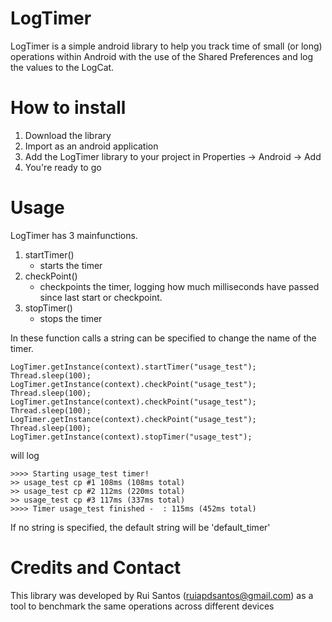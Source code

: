 LogTimer
========
LogTimer is a simple android library to help you track time of small (or long) operations within Android with the use of the Shared Preferences and log the values to the LogCat.

How to install
==============
1. Download the library
2. Import as an android application
3. Add the LogTimer library to your project in Properties -> Android -> Add
4. You're ready to go

Usage
=====
LogTimer has 3 mainfunctions.

1. startTimer()
	- starts the timer
2. checkPoint()
	- checkpoints the timer, logging how much milliseconds have passed since last start or checkpoint.
3. stopTimer()
	- stops the timer
	
In these function calls a string can be specified to change the name of the timer.
<pre><code>LogTimer.getInstance(context).startTimer("usage_test");
Thread.sleep(100);
LogTimer.getInstance(context).checkPoint("usage_test");
Thread.sleep(100);
LogTimer.getInstance(context).checkPoint("usage_test");
Thread.sleep(100);
LogTimer.getInstance(context).checkPoint("usage_test");
Thread.sleep(100);
LogTimer.getInstance(context).stopTimer("usage_test");
</code></pre>
will log
<pre><code>>>>> Starting usage_test timer!
>> usage_test cp #1 108ms (108ms total) 
>> usage_test cp #2 112ms (220ms total) 
>> usage_test cp #3 117ms (337ms total) 
>>>> Timer usage_test finished -  : 115ms (452ms total)
</code></pre>

If no string is specified, the default string will be 'default_timer'

Credits and Contact
===============
This library was developed by Rui Santos (ruiapdsantos@gmail.com) as a tool to benchmark the same operations across different devices